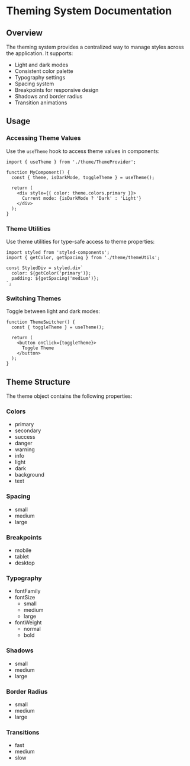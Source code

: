 # Theming System Documentation

## Overview
The theming system provides a centralized way to manage styles across the application. It supports:
- Light and dark modes
- Consistent color palette
- Typography settings
- Spacing system
- Breakpoints for responsive design
- Shadows and border radius
- Transition animations

## Usage

### Accessing Theme Values
Use the `useTheme` hook to access theme values in components:

```tsx
import { useTheme } from './theme/ThemeProvider';

function MyComponent() {
  const { theme, isDarkMode, toggleTheme } = useTheme();
  
  return (
    <div style={{ color: theme.colors.primary }}>
      Current mode: {isDarkMode ? 'Dark' : 'Light'}
    </div>
  );
}
```

### Theme Utilities
Use theme utilities for type-safe access to theme properties:

```tsx
import styled from 'styled-components';
import { getColor, getSpacing } from './theme/themeUtils';

const StyledDiv = styled.div`
  color: ${getColor('primary')};
  padding: ${getSpacing('medium')};
`;
```

### Switching Themes
Toggle between light and dark modes:

```tsx
function ThemeSwitcher() {
  const { toggleTheme } = useTheme();
  
  return (
    <button onClick={toggleTheme}>
      Toggle Theme
    </button>
  );
}
```

## Theme Structure
The theme object contains the following properties:

### Colors
- primary
- secondary
- success
- danger
- warning
- info
- light
- dark
- background
- text

### Spacing
- small
- medium
- large

### Breakpoints
- mobile
- tablet
- desktop

### Typography
- fontFamily
- fontSize
  - small
  - medium
  - large
- fontWeight
  - normal
  - bold

### Shadows
- small
- medium
- large

### Border Radius
- small
- medium
- large

### Transitions
- fast
- medium
- slow
